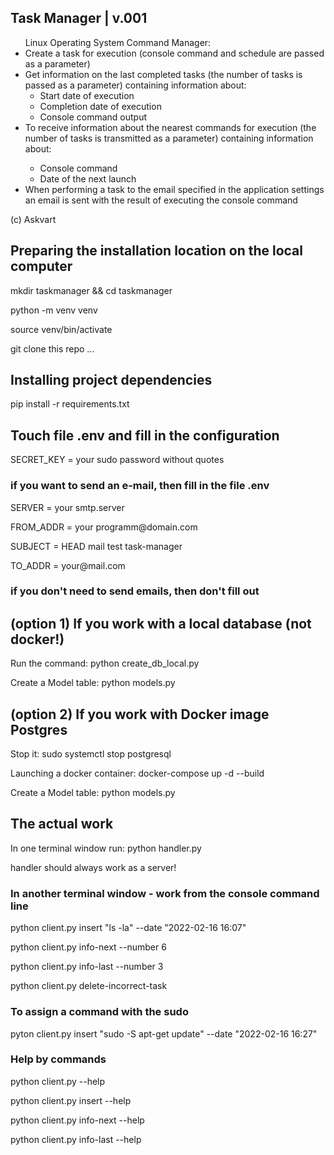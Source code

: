 <h2>Task Manager | v.001</h2>
<ul>Linux Operating System Command Manager:
 <li>Create a task for execution (console command and
schedule are passed as a parameter)</li>
  <li>Get information on the last completed tasks (the number of tasks
is passed as a parameter) containing information about:
    <ul>
      <li>Start date of execution</li>
      <li>Completion date of execution</li>          
      <li>Console command output</li>
    </ul>
    <li> To receive information about the nearest commands for execution (the number of tasks is transmitted as a parameter) containing information about:</li>
    <ul>
        <li>Console command</li>
        <li>Date of the next launch</li>
    </ul>
    <li> When performing a task to the email specified in the application settings
an email is sent with the result of executing the console command</li>
</ul>

<p>(c) Askvart</p>


<h2>Preparing the installation location on the local computer</h2>
<p>mkdir taskmanager && cd taskmanager</p>
<p>python -m venv venv</p>
<p>source venv/bin/activate</p>
<p>git clone this repo ...</p>

<h2>Installing project dependencies</h2>
<p>pip install -r requirements.txt</p>

<h2>Touch file .env and fill in the configuration</h2>
<p>SECRET_KEY = your sudo password without quotes</p>

<h3>if you want to send an e-mail, then fill in the file .env</h3>
<p>SERVER = your smtp.server</p>
<p>FROM_ADDR = your programm@domain.com</p>
<p>SUBJECT = HEAD mail test task-manager</p>
<p>TO_ADDR = your@mail.com</p>
<h3>if you don't need to send emails, then don't fill out </h3>


<h2>(option 1) If you work with a local database (not docker!)</h2>
<p>Run the command: python create_db_local.py</p>
<p>Create a Model table: python models.py</p>

<h2>(option 2) If you work with Docker image Postgres</h2>
<p>Stop it: sudo systemctl stop postgresql</p>
<p>Launching a docker container: docker-compose up -d --build</p>
<p>Create a Model table: python models.py</p>


<h2>The actual work</h2>
<p>In one terminal window run: python handler.py</p>
<p>handler should always work as a server!</p>
<h3>In another terminal window - work from the console command line</h3>
<p>python client.py insert "ls -la" --date "2022-02-16 16:07"</p>
<p>python client.py info-next --number 6</p>
<p>python client.py info-last --number 3</p>
<p>python client.py delete-incorrect-task</p>
<h3>To assign a command with the sudo</h3>
<p>pyton client.py insert "sudo -S apt-get update" --date "2022-02-16 16:27"</p>

<h3>Help by commands</h3>
<p>python client.py --help</p>
<p>python client.py insert --help</p>
<p>python client.py info-next --help</p>
<p>python client.py info-last --help</p>


